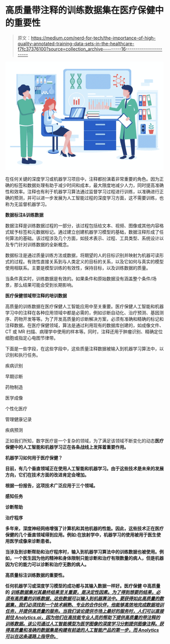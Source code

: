 # 高质量带注释的训练数据集在医疗保健中的重要性

> 原文：<https://medium.com/nerd-for-tech/the-importance-of-high-quality-annotated-training-data-sets-in-the-healthcare-f7fc37376100?source=collection_archive---------16----------------------->

![](img/9b4603d7d3df18b87437b9cbef8d28c3.png)

在任何关键的深度学习或机器学习项目中，注释都扮演着非常重要的角色。因为正确的标签和数据处理有助于减少时间和成本，最大限度地减少人力，同时提高准确性和效率。注释也有利于机器学习算法通过监督学习过程进行训练，以准确进行正确的预测，并可以进一步发展为人工智能过程的深度学习方面，这不需要训练，也称为无监督机器学习。

**数据标注&训练数据**

数据注释是训练数据过程的一部分，该过程包括给文本、视频、图像或其他内容格式赋予标签和元数据标记。通过建立创建机器学习模型的基础，数据注释形成了任何算法的基础。该过程涉及几个方面，如技术表示、过程、工具类型、系统设计以及专门针对训练数据的全新概念。

数据标注是通过质量训练方法或数据，将期望的人的目标识别并映射为机器可读形式的过程。有效性直接关系到与人类定义的目标的关系，以及它如何与真实的模型使用相联系。主要是模型训练的有效性，保持目标，以及训练数据的质量。

当条件真实时，训练数据是有效的。如果条件和原始数据没有涵盖整个条件/场景，那么结果可能会受到长期影响。

**医疗保健领域带注释的培训数据**

高质量的训练数据在医疗保健人工智能应用中至关重要。医疗保健人工智能和机器学习中的注释在各种应用领域中都是必需的，例如诊断自动化、治疗预测、基因测序、药物开发等等。为了开发高质量的诊断解决方案，必须有准确和精确的标记和注释数据。在医疗保健领域，算法是通过利用现有的数据库创建的，如成像文件、CT 或 MR 扫描、病理学中使用的样本等。同时，注释还用于肿瘤识别、精确定位细胞或指定心电图节律带。

下面是一些字段，在这些字段中，这些质量注释数据被输入到机器学习算法中，以识别和执行任务。

疾病识别

早期诊断

药物制造

医学成像

个性化医疗

管理健康记录

疾病预测

正如我们所知，数字医疗是一个复杂的领域，为了满足该领域不断变化的动态[](https://www.cogitotech.com/services/healthcare-training-data/)**医疗保健中的人工智能和机器学习正在各条战线上发挥着重要作用。**

****机器学习如何用于医疗保健？****

**目前，有几个垂直领域正在使用人工智能和机器学习。由于这些技术是未来的发展方向，它们在技术方面的改进肯定会增加。**

**根据一份报告，这项技术广泛应用于三个领域。**

**感知任务**

**诊断帮助**

**治疗程序**

**多年来，深度神经网络增强了计算机和其他机器的性能。因此，这些技术正在医疗保健的几个垂直领域得到应用。例如:在放射学中，机器学习的使用被用于医生使用医学成像来诊断患者。**

**当涉及到诊断帮助和治疗程序时，输入到机器学习算法中的训练数据也被使用。例如，一个医生因为他的精神和身体限制只能诊断和治疗有限数量的病人，但是机器因为它的能力可以诊断和治疗无数的病人。**

****高质量标注训练数据的重要性。****

**任何机器学习或深度学习模型的成功都与其输入数据一样好。医疗保健 中高质量的 [*训练数据集对其最终结果至关重要，是决定性因素。为了得到想要的结果，必须有高质量的训练数据，这些数据可以输入到机器算法中。要获得如此高质量的数据集，我们必须找到一个技术娴熟、专业的合作伙伴，他能够高效地完成数据培训任务，并提供高质量的服务。当我们谈论提供市场上最好的服务时，人们可以直接前往 Anolytics.ai，因为他们在高技能专业人员的帮助下提供高质量的带注释的训练数据。该公司通过人工智能模型为医学图像的深度学习分割提供图像注释。获得高质量和准确的数据集是构建有前途的人工智能产品的第一步，而 Anolytics 可以在这条道路上指导你。*](https://www.anolytics.ai/solutions/healthcare/)**